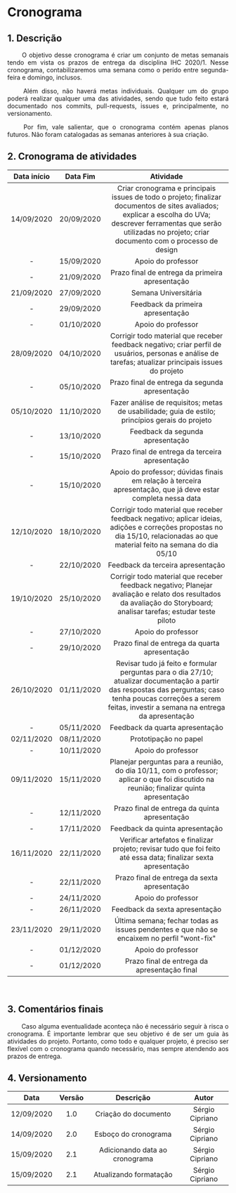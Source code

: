 # Cronograma

## 1. Descrição

<p align="justify"> &emsp;&emsp; O objetivo desse cronograma é criar um conjunto de metas semanais tendo em vista os prazos de entrega da disciplina IHC 2020/1. Nesse cronograma, contabilizaremos uma semana como o perído entre segunda-feira e domingo, inclusos.</p>

<p align="justify"> &emsp;&emsp; Além disso, não haverá metas individuais. Qualquer um do grupo poderá realizar qualquer uma das atividades, sendo que tudo feito estará documentado nos commits, pull-requests, issues e, principalmente, no versionamento.</p>

<p align="justify"> &emsp;&emsp; Por fim, vale salientar, que o cronograma contém apenas planos futuros. Não foram catalogadas as semanas anteriores à sua criação.</p>

## 2. Cronograma de atividades

|Data início|Data Fim|Atividade|
|:-:|:-:|:-:|
|14/09/2020|20/09/2020|Criar cronograma e principais issues de todo o projeto; finalizar documentos de sites avaliados; explicar a escolha do UVa; descrever ferramentas que serão utilizadas no projeto; criar documento com o processo de design|
|-         |15/09/2020|Apoio do professor|
|-         |21/09/2020|Prazo final de entrega da primeira apresentação|
|21/09/2020|27/09/2020|Semana Universitária|
|-         |29/09/2020|Feedback da primeira apresentação|
|-         |01/10/2020|Apoio do professor|
|28/09/2020|04/10/2020|Corrigir todo material que receber feedback negativo; criar perfil de usuários, personas e análise de tarefas; atualizar principais issues do projeto|
|-         |05/10/2020|Prazo final de entrega da segunda apresentação|
|05/10/2020|11/10/2020|Fazer análise de requisitos; metas de usabilidade; guia de estilo; princípios gerais do projeto|
|-         |13/10/2020|Feedback da segunda apresentação|
|-         |15/10/2020|Prazo final de entrega da terceira apresentação|
|-         |15/10/2020|Apoio do professor; dúvidas finais em relação à terceira apresentação, que já deve estar completa nessa data|
|12/10/2020|18/10/2020|Corrigir todo material que receber feedback negativo; aplicar ideias, adições e correções propostas no dia 15/10, relacionadas ao que material feito na semana do dia 05/10|
|-         |22/10/2020|Feedback da terceira apresentação|
|19/10/2020|25/10/2020|Corrigir todo material que receber feedback negativo; Planejar avaliação e relato dos resultados da avaliação do Storyboard; analisar tarefas; estudar teste piloto|
|-         |27/10/2020|Apoio do professor|
|-         |29/10/2020|Prazo final de entrega da quarta apresentação|
|26/10/2020|01/11/2020|Revisar tudo já feito e formular perguntas para o dia 27/10; atualizar documentação a partir das respostas das perguntas; caso tenha poucas correções a serem feitas, investir a semana na entrega da apresentação|
|-         |05/11/2020|Feedback da quarta apresentação|
|02/11/2020|08/11/2020|Prototipação no papel|
|-         |10/11/2020|Apoio do professor|
|09/11/2020|15/11/2020|Planejar perguntas para a reunião, do dia 10/11, com o professor; aplicar o que foi discutido na reunião; finalizar quinta apresentação|
|-         |12/11/2020|Prazo final de entrega da quinta apresentação|
|-         |17/11/2020|Feedback da quinta apresentação|
|16/11/2020|22/11/2020|Verificar artefatos e finalizar projeto; revisar tudo que foi feito até essa data; finalizar sexta apresentação|
|-         |22/11/2020|Prazo final de entrega da sexta apresentação|
|-         |24/11/2020|Apoio do professor|
|-         |26/11/2020|Feedback da sexta apresentação|
|23/11/2020|29/11/2020|Última semana; fechar todas as issues pendentes e que não se encaixem no perfil "wont-fix"|
|-         |01/12/2020|Apoio do professor|
|-         |01/12/2020|Prazo final de entrega da apresentação final|

</br>

## 3. Comentários finais

<p align="justify"> &emsp;&emsp; Caso alguma eventualidade aconteça não é necessário seguir à risca o cronograma. É importante lembrar que seu objetivo é de ser um guia às atividades do projeto. Portanto, como todo e qualquer projeto, é preciso ser flexível com o cronograma quando necessário, mas sempre atendendo aos prazos de entrega.</p>

## 4. Versionamento

|Data|Versão|Descrição|Autor|
|:-:|:-:|:-:|:-:|
|12/09/2020|1.0|Criação do documento|Sérgio Cipriano|
|14/09/2020|2.0|Esboço do cronograma|Sérgio Cipriano|
|15/09/2020|2.1|Adicionando data ao cronograma|Sérgio Cipriano|
|15/09/2020|2.1|Atualizando formatação|Sérgio Cipriano|